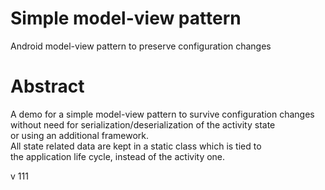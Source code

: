 # Simple model-view pattern
Android model-view pattern to preserve configuration changes
  
# Abstract
A demo for a simple model-view pattern to survive configuration changes  
without need for serialization/deserialization of the activity state  
or using an additional framework.  
All state related data are kept in a static class which is tied to  
the  application life cycle, instead of the activity one.

v 111
